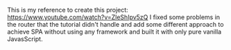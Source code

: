 This is my reference to create this project: https://www.youtube.com/watch?v=ZleShIpv5zQ
I fixed some problems in the router that the tutorial didn't handle and add some different approach to achieve SPA without using any framework and built it with only pure vanilla JavasScript. 
